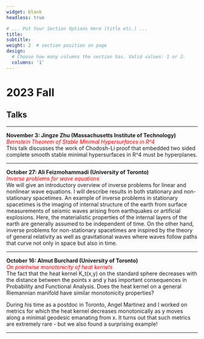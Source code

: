 ```yaml
---
widget: blank
headless: true

# ... Put Your Section Options Here (title etc.) ...
title: 
subtitle: 
weight: 2  # section position on page
design:
  # Choose how many columns the section has. Valid values: 1 or 2.
  columns: '1'
---
```

# 2023 Fall
## Talks

---

**November 3: Jingze Zhu (Massachusetts Institute of Technology)**<br>
<span style="color:red">*Bernstein Theorem of Stable Minimal Hypersurfaces in R^4*</span><br>
This talk discusses the work of Chodosh-Li proof that embedded two sided complete smooth stable minimal hypersurfaces in R^4 must be hyperplanes.

---

**October 27: Ali Feizmohammadi (University of Toronto)**<br>
<span style="color:red">*Inverse problems for wave equations*</span><br>
We will give an introductory overview of inverse problems for linear and nonlinear wave equations. I will describe results in both stationary and non-stationary spacetimes. An example of inverse problems in stationary spacetimes is the imaging
of internal structure of the earth from surface measurements of seismic waves arising from earthquakes or artificial explosions. Here, the materialistic properties of the internal layers of the earth are generally assumed to be independent of
time. On the other hand, inverse problems for non-stationary spacetimes are inspired by the theory of general relativity as well as gravitational waves where waves follow paths that curve not only in space but also in time.

---

**October 16: Almut Burchard (University of Toronto)**<br>
<span style="color:red">*On pointwise monotonicity of heat kernels*</span><br>
The fact that the heat kernel K_t(x,y) on the standard sphere decreases with the distance between the points x and y has important consequences in Probability and Functional Analysis. Does the heat kernel on a general Riemannian manifold have similar monotonicity properties?

During his time as a postdoc in Toronto, Angel Martinez and I worked on metrics for which the heat kernel decreases monotonically as y moves along a minimal geodesic emanating from x. It turns out that such metrics are extremely rare - but we also found a surprising example!

---


